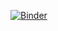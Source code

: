 [![Binder](https://mybinder.org/badge_logo.svg)](https://mybinder.org/v2/gh/jeradmelgard/Johnson_Johnson_Sales/main?urlpath=%2Fdoc%2Ftree%2FProphet%281%29.jpynb)
